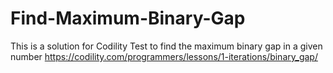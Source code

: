 # Find-Maximum-Binary-Gap
This is a solution for Codility Test to find the maximum binary gap in a given number
https://codility.com/programmers/lessons/1-iterations/binary_gap/
